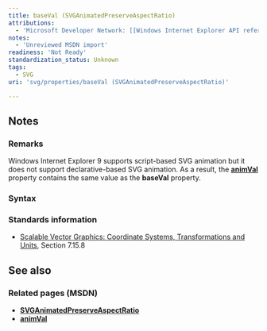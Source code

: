 ```yaml
---
title: baseVal (SVGAnimatedPreserveAspectRatio)
attributions:
  - 'Microsoft Developer Network: [[Windows Internet Explorer API reference](http://msdn.microsoft.com/en-us/library/ie/hh828809%28v=vs.85%29.aspx) Article]'
notes:
  - 'Unreviewed MSDN import'
readiness: 'Not Ready'
standardization_status: Unknown
tags:
  - SVG
uri: 'svg/properties/baseVal (SVGAnimatedPreserveAspectRatio)'

---
```

## <span>Notes</span>

### <span>Remarks</span>

Windows Internet Explorer 9 supports script-based SVG animation but it does not support declarative-based SVG animation. As a result, the [**animVal**](/svg/properties/animVal_(SVGAnimatedPreserveAspectRatio)) property contains the same value as the **baseVal** property.

### <span>Syntax</span>

### <span>Standards information</span>

-   [Scalable Vector Graphics: Coordinate Systems, Transformations and Units](http://go.microsoft.com/fwlink/p/?linkid=204735), Section 7.15.8

## <span>See also</span>

### <span>Related pages (MSDN)</span>

-   [**SVGAnimatedPreserveAspectRatio**](/svg/objects/SVGAnimatedPreserveAspectRatio)
-   [**animVal**](/svg/properties/animVal_(SVGAnimatedPreserveAspectRatio))
